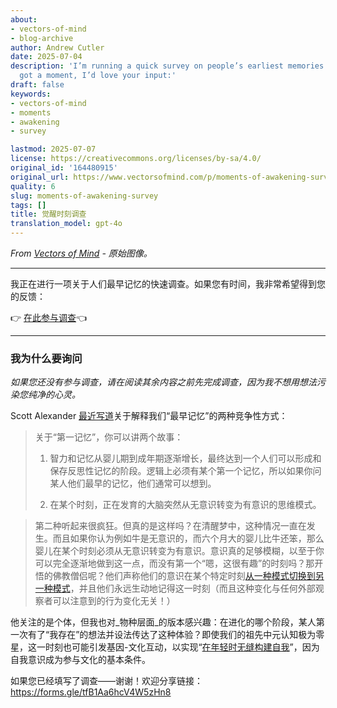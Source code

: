 ```yaml
---
about:
- vectors-of-mind
- blog-archive
author: Andrew Cutler
date: 2025-07-04
description: 'I’m running a quick survey on people’s earliest memories. If you’ve
  got a moment, I’d love your input:'
draft: false
keywords:
- vectors-of-mind
- moments
- awakening
- survey

lastmod: 2025-07-07
license: https://creativecommons.org/licenses/by-sa/4.0/
original_id: '164480915'
original_url: https://www.vectorsofmind.com/p/moments-of-awakening-survey
quality: 6
slug: moments-of-awakening-survey
tags: []
title: 觉醒时刻调查
translation_model: gpt-4o
---
```


*From [Vectors of Mind](https://www.vectorsofmind.com/p/moments-of-awakening-survey) - 原始图像。*

---

我正在进行一项关于人们最早记忆的快速调查。如果您有时间，我非常希望得到您的反馈：

👉 [在此参与调查](https://forms.gle/tfB1Aa6hcV4W5zHn8)👈

* * *

### 我为什么要询问

_如果您还没有参与调查，请在阅读其余内容之前先完成调查，因为我不想用想法污染您纯净的心灵。_

Scott Alexander [最近写道](https://www.astralcodexten.com/p/moments-of-awakening)关于解释我们“最早记忆”的两种竞争性方式：

> 关于“第一记忆”，你可以讲两个故事：
> 
> 1. 智力和记忆从婴儿期到成年期逐渐增长，最终达到一个人们可以形成和保存反思性记忆的阶段。逻辑上必须有某个第一个记忆，所以如果你问某人他们最早的记忆，他们通常可以想到。
> 
> 2. 在某个时刻，正在发育的大脑突然从无意识转变为有意识的思维模式。
> 

> 
> 第二种听起来很疯狂。但真的是这样吗？在清醒梦中，这种情况一直在发生。而且如果你认为例如牛是无意识的，而六个月大的婴儿比牛还笨，那么婴儿在某个时刻必须从无意识转变为有意识。意识真的足够模糊，以至于你可以完全逐渐地做到这一点，而没有第一个“嗯，这很有趣”的时刻吗？那开悟的佛教僧侣呢？他们声称他们的意识在某个特定时刻[从一种模式切换到另一种模式](https://slatestarcodex.com/2019/10/21/the-pnse-paper/)，并且他们永远生动地记得这一时刻（而且这种变化与任何外部观察者可以注意到的行为变化无关！）

他关注的是个体，但我也对_物种层面_的版本感兴趣：在进化的哪个阶段，某人第一次有了“我存在”的想法并设法传达了这种体验？即使我们的祖先中元认知极为零星，这一时刻也可能引发基因-文化互动，以实现“[在年轻时无缝构建自我](https://www.vectorsofmind.com/i/140565846/weak-etoc)”，因为自我意识成为参与文化的基本条件。

如果您已经填写了调查——谢谢！欢迎分享链接：https://forms.gle/tfB1Aa6hcV4W5zHn8